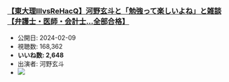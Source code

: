 ### [【東大理ⅢvsReHacQ】河野玄斗と「勉強って楽しいよね」と雑談【弁護士・医師・会計士…全部合格】](https://www.youtube.com/watch?v=XY7gWqzenxk)
-   公開日: 2024-02-09
-   視聴数: 168,362
-   **いいね数: 2,648**
-   出演者: 河野玄斗
- [![](https://img.youtube.com/vi/XY7gWqzenxk/hqdefault.jpg)](https://www.youtube.com/watch?v=XY7gWqzenxk)
